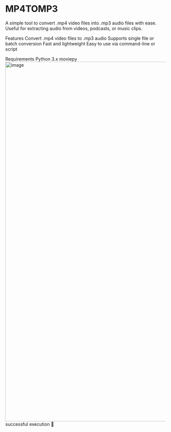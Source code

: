 # MP4TOMP3
A simple tool to convert .mp4 video files into .mp3 audio files with ease. Useful for extracting audio from videos, podcasts, or music clips.

Features
Convert .mp4 video files to .mp3 audio
Supports single file or batch conversion
Fast and lightweight
Easy to use via command-line or script
 
Requirements
Python 3.x
moviepy
<img width="2510" height="1130" alt="image" src="https://github.com/user-attachments/assets/e994e728-c09a-4a41-ad05-cbfd59ce2273" />
successful execution 🙌
